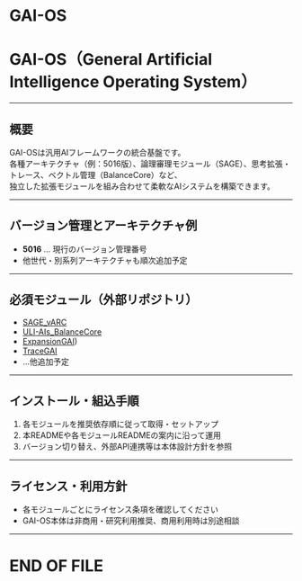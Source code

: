 # GAI-OS
# GAI-OS（General Artificial Intelligence Operating System）

---

## 概要

GAI-OSは汎用AIフレームワークの統合基盤です。  
各種アーキテクチャ（例：5016版）、論理審理モジュール（SAGE）、思考拡張・トレース、ベクトル管理（BalanceCore）など、  
独立した拡張モジュールを組み合わせて柔軟なAIシステムを構築できます。

---

## バージョン管理とアーキテクチャ例

- **5016** … 現行のバージョン管理番号
- 他世代・別系列アーキテクチャも順次追加予定

---

## 必須モジュール（外部リポジトリ）

- [SAGE_vARC]((https://github.com/edow7777/SAGE_vARC))
- [ULI-AIs_BalanceCore]((https://github.com/edow7777/ULI-AIs_BalanceCore))
- [ExpansionGAI](https://github.com/edow7777/ExpansionGAI))
- [TraceGAI]([リンク](https://github.com/edow7777/TraceGAI))
- …他追加予定

---

## インストール・組込手順

1. 各モジュールを推奨依存順に従って取得・セットアップ
2. 本READMEや各モジュールREADMEの案内に沿って運用
3. バージョン切り替え、外部API連携等は本体設計方針を参照

---

## ライセンス・利用方針

- 各モジュールごとにライセンス条項を確認してください
- GAI-OS本体は非商用・研究利用推奨、商用利用時は別途相談

---

# END OF FILE

